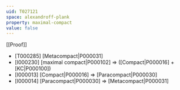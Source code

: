 ```yaml
---
uid: T027121
space: alexandroff-plank
property: maximal-compact
value: false
---
```

[[Proof]]

* [T000285] [Metacompact|P000031]
* [I000230] [maximal compact|P000102] => ([Compact|P000016] + [KC|P000100])
* [I000013] [Compact|P000016] => [Paracompact|P000030]
* [I000014] [Paracompact|P000030] => [Metacompact|P000031]

